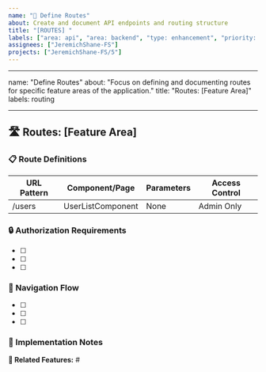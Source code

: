 ```yaml
---
name: "🔌 Define Routes"
about: Create and document API endpoints and routing structure
title: "[ROUTES] "
labels: ["area: api", "area: backend", "type: enhancement", "priority: medium"]
assignees: ["JeremichShane-FS"]
projects: ["JeremichShane-FS/5"]
---
```


---

name: "Define Routes"
about: "Focus on defining and documenting routes for specific feature areas of the application."
title: "Routes: [Feature Area]"
labels: routing

---

## 🛣️ Routes: [Feature Area]

### 📋 Route Definitions

| URL Pattern | Component/Page    | Parameters | Access Control |
| ----------- | ----------------- | ---------- | -------------- |
| /users      | UserListComponent | None       | Admin Only     |

<!-- Examples:
| /users/:id | UserProfileComponent | id | Authenticated User |
| /products | ProductListComponent | None | Public |
| /products/:productId | ProductDetailComponent | productId | Public | -->

### 🔒 Authorization Requirements

<!-- Examples:
- [ ] Implement route guards for protected routes
- [ ] Handle redirect for unauthenticated users
- [ ] Set up role-based access control -->

- [ ]
- [ ]
- [ ]

### 🔄 Navigation Flow

<!-- Examples:
- [ ] Define primary user journeys
- [ ] Plan redirects after form submissions
- [ ] Configure 404 and error page routes -->

- [ ]
- [ ]
- [ ]

### 📝 Implementation Notes

<!-- Example: Consider lazy loading for large components. Set up route parameters validation. -->

**🔗 Related Features:** #
